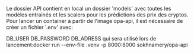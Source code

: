 Le dossier API contient en local un dossier 'models' avec toutes les modèles entrainés et les scalers pour les prédictions des prix des cryptos.
Pour lancer un container à partir de l'image opa-api, il est nécessaire de créer un fichier '.env' avec:

DB_USER
DB_PASSWORD
DB_ADRESS
qui sera utilisé lors de lancement:docker run --env-file .venv -p 8000:8000 sokhnamery/opa-api
